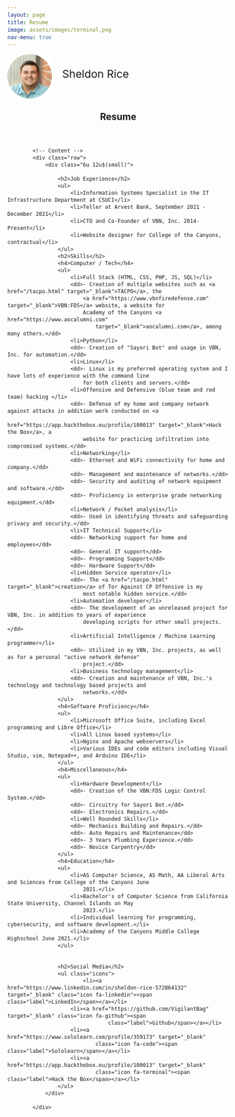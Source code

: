 ```yaml
---
layout: page
title: Resume
image: assets/images/terminal.png
nav-menu: true
---
```


<!-- Main -->
<div id="main" class="alt">
	<!-- One -->
	<section id="one">
		<div class="inner">
			<img style="vertical-align:middle; max-width: 20%;" src="assets/images/picofme.png" />
				<span style="font-size: 1.75em; padding-left: 20px;">Sheldon Rice</span> 		
			<header class="major">
				<h1>Resume</h1>
			</header>

			<!-- Content -->
			<div class="row">
				<div class="6u 12u$(small)">
					
					<h2>Job Experience</h2>
					<ul>
						<li>Information Systems Specialist in the IT Infrastructure Department at CSUCI</li>
						<li>Teller at Arvest Bank, September 2021 - December 2021</li>
						<li>CTO and Co-Founder of VBN, Inc. 2014-Present</li>
						<li>Website designer for College of the Canyons, contractual</li>
					</ul>
					<h2>Skills</h2>
					<h4>Computer / Tech</h4>
					<ul>
						<li>Full Stack (HTML, CSS, PHP, JS, SQL)</li>
						<dd>- Creation of multiple websites such as <a href="/tacpo.html" target="_blank">TACPO</a>, the
							<a href="https://www.vbnfiredefense.com" target="_blank">VBN:FDS</a> website, a website for
							Academy of the Canyons <a href="https://www.aocalumni.com"
								target="_blank">aocalumni.com</a>, among many others.</dd>
						<li>Python</li>
						<dd>- Creation of "Sayori Bot" and usage in VBN, Inc. for automation.</dd>
						<li>Linux</li>
						<dd>- Linux is my preferred operating system and I have lots of experience with the command line
							for both clients and servers.</dd>
						<li>Offensive and Defensive (blue team and red team) hacking </li>
						<dd>- Defense of my home and company network against attacks in addition work conducted on <a
								href="https://app.hackthebox.eu/profile/100013" target="_blank">Hack the Box</a>, a
							website for practicing infiltration into compromised systems.</dd>
						<li>Networking</li>
						<dd>- Ethernet and WiFi connectivity for home and company.</dd>
						<dd>- Management and maintenance of networks.</dd>
						<dd>- Security and auditing of network equipment and software.</dd>
						<dd>- Proficiency in enterprise grade networking equipment.</dd>
						<li>Network / Packet analysis</li>
						<dd>- Used in identifying threats and safeguarding privacy and security.</dd>
						<li>IT Technical Support</li>
						<dd>- Networking support for home and employees</dd>
						<dd>- General IT support</dd>
						<dd>- Programming Support</dd>
						<dd>- Hardware Support</dd>
						<li>Hidden Service operator</li>
						<dd>- The <a href="/tacpo.html" target="_blank">creation</a> of Tor Against CP Offensive is my
							most notable hidden service.</dd>
						<li>Automation developer</li>
						<dd>- The development of an unreleased project for VBN, Inc. in addition to years of experience
							developing scripts for other small projects.</dd>
						<li>Artificial Intelligence / Machine Learning programmer</li>
						<dd>- Utilized in my VBN, Inc. projects, as well as for a personal "active network defense"
							project.</dd>
						<li>Business technology management</li>
						<dd>- Creation and maintenance of VBN, Inc.'s technology and technology based projects and
							networks.</dd>
					</ul>
					<h4>Software Proficiency</h4>
					<ul>
						<li>Microsoft Office Suite, including Excel programming and Libre Office</li>
						<li>All Linux based systems</li>
						<li>Nginx and Apache webservers</li>
						<li>Various IDEs and code editors including Visual Studio, vim, Notepad++, and Arduino IDE</li>
					</ul>
					<h4>Miscellaneous</h4>
					<ul>
						<li>Hardware Development</li>
						<dd>- Creation of the VBN:FDS Logic Control System.</dd>
						<dd>- Circuitry for Sayori Bot.</dd>
						<dd>- Electronics Repairs.</dd>
						<li>Well Rounded Skills</li>
						<dd>- Mechanics Building and Repairs.</dd>
						<dd>- Auto Repairs and Maintenance</dd>
						<dd>- 3 Years Plumbing Experience.</dd>
						<dd>- Novice Carpentry</dd>
					</ul>
					<h4>Education</h4>
					<ul>
						<li>AS Computer Science, AS Math, AA Liberal Arts and Sciences from College of the Canyons June
							2021.</li>
						<li>Bachelor's of Computer Science from California State University, Channel Islands on May
							2023.</li>
						<li>Individual learning for programming, cybersecurity, and software development.</li>
						<li>Academy of the Canyons Middle College Highschool June 2021.</li>
					</ul>


					<h2>Social Media</h2>
					<ul class="icons">
     						<li><a href="https://www.linkedin.com/in/sheldon-rice-572864132" target="_blank" class="icon fa-linkedin"><span class="label">LinkedIn</span></a></li>
						<li><a href="https://github.com/VigilantBag" target="_blank" class="icon fa-github"><span
									class="label">Github</span></a></li>
						<li><a href="https://www.sololearn.com/profile/359173" target="_blank"
								class="icon fa-code"><span class="label">Sololearn</span></a></li>
						<li><a href="https://app.hackthebox.eu/profile/100013" target="_blank"
								class="icon fa-terminal"><span class="label">Hack the Box</span></a></li>
					</ul>
				</div>

			</div>
